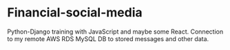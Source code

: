 # Financial-social-media
Python-Django training with JavaScript and maybe some React. Connection to my remote AWS RDS MySQL DB to stored messages and other data.
